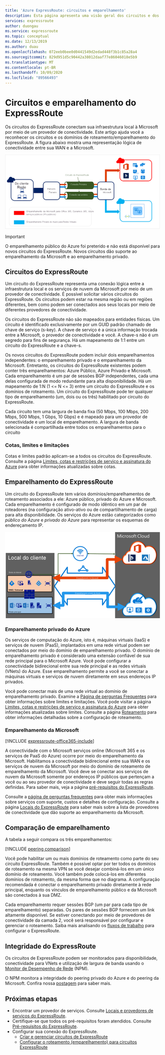 ```yaml
---
title: 'Azure ExpressRoute: circuitos e emparelhamento'
description: Esta página apresenta uma visão geral dos circuitos e dos domínios de roteamento/emparelhamento do ExpressRoute.
services: expressroute
author: duongau
ms.service: expressroute
ms.topic: conceptual
ms.date: 12/13/2019
ms.author: duau
ms.openlocfilehash: 072eeb0bee0d0441549d2edad448f3b1c85a28a4
ms.sourcegitcommit: 829d951d5c90442a38012daaf77e86046018e5b9
ms.translationtype: MT
ms.contentlocale: pt-BR
ms.lasthandoff: 10/09/2020
ms.locfileid: "89566493"
---
```

# <a name="expressroute-circuits-and-peering"></a>Circuitos e emparelhamento do ExpressRoute

Os circuitos do ExpressRoute conectam sua infraestrutura local à Microsoft por meio de um provedor de conectividade. Este artigo ajuda você a reconhecer os circuitos e os domínios de roteamento/emparelhamento do ExpressRoute. A figura abaixo mostra uma representação lógica de conectividade entre sua WAN e a Microsoft.

![Diagrama mostrando como os circuitos do ExpressRoute conectam sua infraestrutura local à Microsoft por meio de um provedor de conectividade.](./media/expressroute-circuit-peerings/expressroute-basic.png)

> [!IMPORTANT]
> O emparelhamento público do Azure foi preterido e não está disponível para novos circuitos do ExpressRoute. Novos circuitos dão suporte ao emparelhamento da Microsoft e ao emparelhamento privado.  
>

## <a name="expressroute-circuits"></a><a name="circuits"></a>Circuitos do ExpressRoute

Um circuito do ExpressRoute representa uma conexão lógica entre a infraestrutura local e os serviços de nuvem da Microsoft por meio de um provedor de conectividade. É possível solicitar vários circuitos do ExpressRoute. Os circuitos podem estar na mesma região ou em regiões diferentes, bem como podem ser conectados aos seus locais por meio de diferentes provedores de conectividade.

Os circuitos do ExpressRoute não são mapeados para entidades físicas. Um circuito é identificado exclusivamente por um GUID padrão chamado de chave de serviço (s-key). A chave de serviço é a única informação trocada entre a Microsoft, o provedor de conectividade e você. A chave-s não é um segredo para fins de segurança. Há um mapeamento de 1:1 entre um circuito do ExpressRoute e a chave-s.

Os novos circuitos do ExpressRoute podem incluir dois emparelhamentos independentes: o emparelhamento privado e o emparelhamento da Microsoft. Entretanto, os circuitos do ExpressRoute existentes podem conter três emparelhamentos: Azure Público, Azure Privado e Microsoft. Cada emparelhamento é um par de sessões BGP independentes, cada uma delas configurada de modo redundante para alta disponibilidade. Há um mapeamento de 1:N (1 <= N <= 3) entre um circuito do ExpressRoute e os domínios de roteamento. Um circuito do ExpressRoute pode ter qualquer tipo de emparelhamento (um, dois ou os três) habilitado por circuito do ExpressRoute.

Cada circuito tem uma largura de banda fixa (50 Mbps, 100 Mbps, 200 Mbps, 500 Mbps, 1 Gbps, 10 Gbps) e é mapeado para um provedor de conectividade e um local de emparelhamento. A largura de banda selecionada é compartilhada entre todos os emparelhamentos para o circuito

### <a name="quotas-limits-and-limitations"></a><a name="quotas"></a>Cotas, limites e limitações

Cotas e limites padrão aplicam-se a todos os circuitos do ExpressRoute. Consulte a página [Limites, cotas e restrições de serviço e assinatura do Azure](../azure-resource-manager/management/azure-subscription-service-limits.md) para obter informações atualizadas sobre cotas.

## <a name="expressroute-peering"></a><a name="routingdomains"></a>Emparelhamento do ExpressRoute

Um circuito do ExpressRoute tem vários domínios/emparelhamentos de roteamento associados a ele: Azure público, privado do Azure e Microsoft. Cada emparelhamento é configurado de modo idêntico em um par de roteadores (na configuração ativo-ativo ou de compartilhamento de carga) para alta disponibilidade. Os serviços do Azure estão categorizados como *público do Azure* e *privado do Azure* para representar os esquemas de endereçamento IP.

![Diagrama mostrando como o Azure Public, o Azure Private e os emparelhamentos da Microsoft são configurados em um circuito do ExpressRoute.](./media/expressroute-circuit-peerings/expressroute-peerings.png)

### <a name="azure-private-peering"></a><a name="privatepeering"></a>Emparelhamento privado do Azure

Os serviços de computação do Azure, isto é, máquinas virtuais (IaaS) e serviços de nuvem (PaaS), implantados em uma rede virtual podem ser conectados por meio do domínio de emparelhamento privado. O domínio de emparelhamento privado é considerado uma extensão confiável de sua rede principal para o Microsoft Azure. Você pode configurar a conectividade bidirecional entre sua rede principal e as redes virtuais (VNets) do Azure. Esse emparelhamento permite a você se conectar a máquinas virtuais e serviços de nuvem diretamente em seus endereços IP privados.  

Você pode conectar mais de uma rede virtual ao domínio de emparelhamento privado. Examine a [Página de perguntas Frequentes](expressroute-faqs.md) para obter informações sobre limites e limitações. Você pode visitar a página [Limites, cotas e restrições de serviço e assinatura do Azure](../azure-resource-manager/management/azure-subscription-service-limits.md) para obter informações atualizadas sobre limites.  Consulte a página [Roteamento](expressroute-routing.md) para obter informações detalhadas sobre a configuração de roteamento.

### <a name="microsoft-peering"></a><a name="microsoftpeering"></a>Emparelhamento da Microsoft

[!INCLUDE [expressroute-office365-include](../../includes/expressroute-office365-include.md)]

A conectividade com o Microsoft serviços online (Microsoft 365 e os serviços de PaaS do Azure) ocorre por meio do emparelhamento da Microsoft. Habilitamos a conectividade bidirecional entre sua WAN e os serviços de nuvem da Microsoft por meio do domínio de roteamento de emparelhamento da Microsoft. Você deve se conectar aos serviços de nuvem da Microsoft somente por endereços IP públicos que pertençam a você ou ao seu provedor de conectividade e deve seguir todas as regras definidas. Para saber mais, veja a página [pré-requisitos do ExpressRoute](expressroute-prerequisites.md).

Consulte a [página de perguntas frequentes](expressroute-faqs.md) para obter mais informações sobre serviços com suporte, custos e detalhes de configuração. Consulte a página [Locais do ExpressRoute](expressroute-locations.md) para saber mais sobre a lista de provedores de conectividade que dão suporte ao emparelhamento da Microsoft.

## <a name="peering-comparison"></a><a name="peeringcompare"></a>Comparação de emparelhamento

A tabela a seguir compara os três emparelhamentos:

[!INCLUDE [peering comparison](../../includes/expressroute-peering-comparison.md)]

Você pode habilitar um ou mais domínios de roteamento como parte do seu circuito ExpressRoute. Também é possível optar por ter todos os domínios de roteamento na mesma VPN se você desejar combiná-los em um único domínio de roteamento. Você também pode colocá-los em diferentes domínios de roteamento, da mesma forma que no diagrama. A configuração recomendada é conectar o emparelhamento privado diretamente à rede principal, enquanto os vínculos de emparelhamento público e da Microsoft são conectados à sua DMZ.

Cada emparelhamento requer sessões BGP (um par para cada tipo de emparelhamento) separadas. Os pares de sessões BGP fornecem um link altamente disponível. Se estiver conectando por meio de provedores de conectividade da camada 2, você será responsável por configurar e gerenciar o roteamento. Saiba mais analisando os [fluxos de trabalho](expressroute-workflows.md) para configurar o ExpressRoute.

## <a name="expressroute-health"></a><a name="health"></a>Integridade do ExpressRoute

Os circuitos de ExpressRoute podem ser monitorados para disponibilidade, conectividade para VNets e utilização de largura de banda usando o [Monitor de Desempenho de Rede](https://docs.microsoft.com/azure/networking/network-monitoring-overview) (NPM).

O NPM monitora a integridade do peering privado do Azure e do peering da Microsoft. Confira nossa [postagem](https://azure.microsoft.com/blog/monitoring-of-azure-expressroute-in-preview/) para saber mais.

## <a name="next-steps"></a>Próximas etapas

* Encontrar um provedor de serviços. Consulte [Locais e provedores de serviços do ExpressRoute](expressroute-locations.md).
* Certifique-se que todos os pré-requisitos foram atendidos. Consulte [Pré-requisitos do ExpressRoute](expressroute-prerequisites.md).
* Configurar sua conexão do ExpressRoute.
  * [Criar e gerenciar circuitos de ExpressRoute](expressroute-howto-circuit-portal-resource-manager.md)
  * [Configurar o roteamento (emparelhamento) para circuitos ExpressRoute](expressroute-howto-routing-portal-resource-manager.md)
